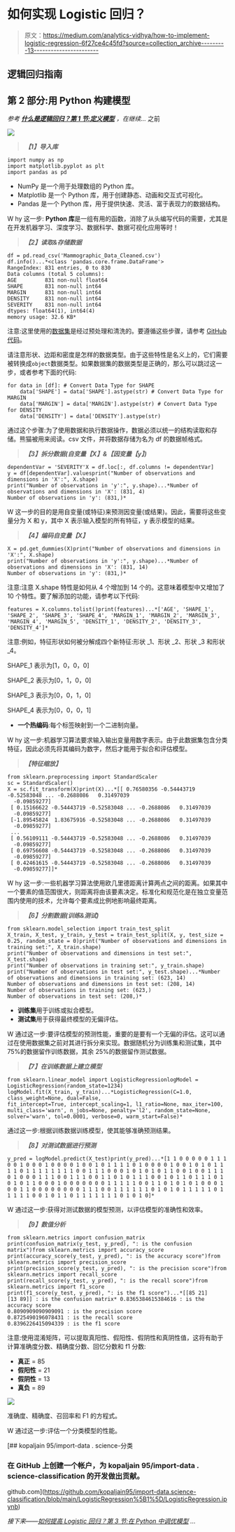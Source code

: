 # 如何实现 Logistic 回归？

> 原文：<https://medium.com/analytics-vidhya/how-to-implement-logistic-regression-6f27ce4c45fd?source=collection_archive---------13----------------------->

## 逻辑回归指南

## 第 2 部分:用 Python 构建模型

*参考* [***什么是逻辑回归？第 1 节:定义模型***](https://kopaljain95.medium.com/what-is-logistic-regression-6f58c25471df) *，在继续…* 之前

![](img/8595bff698fe35761a84c4883b386828.png)

> ***【1】导入库***

```
import numpy as np
import matplotlib.pyplot as plt
import pandas as pd
```

*   NumPy 是一个用于处理数组的 Python 库。
*   Matplotlib 是一个 Python 库，用于创建静态、动画和交互式可视化。
*   Pandas 是一个 Python 库，用于提供快速、灵活、富于表现力的数据结构。

W hy 这一步: **Python 库**是一组有用的函数，消除了从头编写代码的需要，尤其是在开发机器学习、深度学习、数据科学、数据可视化应用等时！

> ***【2】读取&存储数据***

```
df = pd.read_csv('Mammographic_Data_Cleaned.csv')
df.info()...*<class 'pandas.core.frame.DataFrame'>
RangeIndex: 831 entries, 0 to 830
Data columns (total 5 columns):
AGE         831 non-null float64
SHAPE       831 non-null int64
MARGIN      831 non-null int64
DENSITY     831 non-null int64
SEVERITY    831 non-null int64
dtypes: float64(1), int64(4)
memory usage: 32.6 KB*
```

注意:这里使用的[数据集](https://archive.ics.uci.edu/ml/datasets/Mammographic+Mass)是经过预处理和清洗的。要遵循这些步骤，请参考 [GitHub 代码](https://github.com/kopaljain95/import-data.science-classification/blob/main/DataPreprocessing%5B0%5D/Mammographic_DataPreprocessing.ipynb)。

请注意形状、边距和密度是怎样的数据类型。由于这些特性是名义上的，它们需要被转换成`object`数据类型。如果数据集的数据类型是正确的，那么可以跳过这一步，或者参考下面的代码:

```
for data in [df]: # Convert Data Type for SHAPE
    data['SHAPE'] = data['SHAPE'].astype(str) # Convert Data Type for MARGIN
    data['MARGIN'] = data['MARGIN'].astype(str) # Convert Data Type for DENSITY
    data['DENSITY'] = data['DENSITY'].astype(str)
```

通过这个步骤:为了使用数据和执行数据操作，数据必须以统一的结构读取和存储。熊猫被用来阅读。csv 文件，并将数据存储为名为 df 的数据帧格式。

> ***【3】拆分数据(自变量【X】&【因变量【y】)***

```
dependentVar = 'SEVERITY'X = df.loc[:, df.columns != dependentVar]
y = df[dependentVar].valuesprint("Number of observations and dimensions in 'X':", X.shape)
print("Number of observations in 'y':", y.shape)...*Number of observations and dimensions in 'X': (831, 4)
Number of observations in 'y': (831,)*
```

W 这一步的目的是用自变量(或特征)来预测因变量(或结果)。因此，需要将这些变量分为 X 和 y，其中 X 表示输入模型的所有特征，y 表示模型的结果。

> ***【4】编码自变量【X】***

```
X = pd.get_dummies(X)print("Number of observations and dimensions in 'X':", X.shape)
print("Number of observations in 'y':", y.shape)...*Number of observations and dimensions in 'X': (831, 14)
Number of observations in 'y': (831,)*
```

注意:注意 X.shape 特性是如何从 4 个增加到 14 个的。这意味着模型中又增加了 10 个特性。要了解添加的功能，请参考以下代码:

```
features = X.columns.tolist()print(features)...*['AGE', 'SHAPE_1', 'SHAPE_2', 'SHAPE_3', 'SHAPE_4', 'MARGIN_1', 'MARGIN_2', 'MARGIN_3', 'MARGIN_4', 'MARGIN_5', 'DENSITY_1', 'DENSITY_2', 'DENSITY_3', 'DENSITY_4']*
```

注意:例如，特征形状如何被分解成四个新特征:形状 _1、形状 _2、形状 _3 和形状 _4。

SHAPE_1 表示为[1，0，0，0]

SHAPE_2 表示为[0，1，0，0]

SHAPE_3 表示为[0，0，1，0]

SHAPE_4 表示为[0，0，0，1]

*   **一个热编码**:每个标签映射到一个二进制向量。

W hy 这一步:机器学习算法要求输入输出变量用数字表示。由于此数据集包含分类特征，因此必须先将其编码为数字，然后才能用于拟合和评估模型。

> ***【特征缩放】***

```
from sklearn.preprocessing import StandardScaler
sc = StandardScaler()
X = sc.fit_transform(X)print(X)...*[[ 0.76580356 -0.54443719 -0.52583048 ... -0.2688086   0.31497039
  -0.09859277]
 [ 0.15166622 -0.54443719 -0.52583048 ... -0.2688086   0.31497039
  -0.09859277]
 [-1.89545824  1.83675916 -0.52583048 ... -0.2688086   0.31497039
  -0.09859277]
 ...
 [ 0.56109111 -0.54443719 -0.52583048 ... -0.2688086   0.31497039
  -0.09859277]
 [ 0.69756608 -0.54443719 -0.52583048 ... -0.2688086   0.31497039
  -0.09859277]
 [ 0.42461615 -0.54443719 -0.52583048 ... -0.2688086   0.31497039
  -0.09859277]]*
```

W hy 这一步:一些机器学习算法使用欧几里德距离计算两点之间的距离。如果其中一个要素的值范围很大，则距离将由该要素决定。标准化和规范化是在独立变量范围内使用的技术，允许每个要素成比例地影响最终距离。

> ***【6】分割数据(训练&测试)***

```
from sklearn.model_selection import train_test_split
X_train, X_test, y_train, y_test = train_test_split(X, y, test_size = 0.25, random_state = 0)print("Number of observations and dimensions in training set:", X_train.shape)
print("Number of observations and dimensions in test set:", X_test.shape)
print("Number of observations in training set:", y_train.shape)
print("Number of observations in test set:", y_test.shape)...*Number of observations and dimensions in training set: (623, 14)
Number of observations and dimensions in test set: (208, 14)
Number of observations in training set: (623,)
Number of observations in test set: (208,)*
```

*   **训练集**用于训练或拟合模型。
*   **测试集**用于获得最终模型的无偏评估。

W 通过这一步:要评估模型的预测性能，重要的是要有一个无偏的评估。这可以通过在使用数据集之前对其进行拆分来实现。数据随机分为训练集和测试集，其中 75%的数据留作训练数据，其余 25%的数据留作测试数据。

> ***【7】在训练数据上建立模型***

```
from sklearn.linear_model import LogisticRegressionlogModel = LogisticRegression(random_state=1234)
logModel.fit(X_train, y_train)...*LogisticRegression(C=1.0, class_weight=None, dual=False,
fit_intercept=True, intercept_scaling=1, l1_ratio=None, max_iter=100, multi_class='warn', n_jobs=None, penalty='l2', random_state=None, solver='warn', tol=0.0001, verbose=0, warm_start=False)*
```

通过这一步:根据训练数据训练模型，使其能够准确预测结果。

> ***【8】对测试数据进行预测***

```
y_pred = logModel.predict(X_test)print(y_pred)...*[1 1 0 0 0 0 0 1 1 1 0 0 1 0 0 0 1 0 0 0 0 1 0 0 1 0 1 1 1 1 0 1 0 0 0 0 1 0 0 1 0 1 0 1 1 1 1 0 1 1 1 1 1 1 1 1 0 0 1 1 1 0 0 0 1 0 1 0 1 0 1 1 0 0 1 0 0 1 1 1 0 1 0 0 0 1 1 1 0 0 1 1 1 0 0 1 1 0 1 0 1 1 1 0 0 1 0 1 1 0 1 1 1 0 1 0 1 0 1 1 0 0 0 1 0 0 0 0 0 0 0 1 1 1 1 1 0 0 1 1 0 1 0 1 0 1 0 0 0 1 0 0 1 1 0 0 0 0 0 0 0 0 1 1 1 0 0 1 1 1 1 1 1 0 1 0 1 0 1 1 1 1 1 0 1 1 1 1 1 0 0 1 0 1 1 0 1 1 1 1 1 1 1 0 1 0 1 0]*
```

W 通过这一步:获得对测试数据的模型预测，以评估模型的准确性和效率。

> ***【9】数值分析***

```
from sklearn.metrics import confusion_matrix
print(confusion_matrix(y_test, y_pred), ": is the confusion matrix")from sklearn.metrics import accuracy_score
print(accuracy_score(y_test, y_pred), ": is the accuracy score")from sklearn.metrics import precision_score
print(precision_score(y_test, y_pred), ": is the precision score")from sklearn.metrics import recall_score
print(recall_score(y_test, y_pred), ": is the recall score")from sklearn.metrics import f1_score
print(f1_score(y_test, y_pred), ": is the f1 score")...*[[85 21]
[13 89]] : is the confusion matrix* 0.8365384615384616 : is the accuracy score
0.8090909090909091 : is the precision score
0.8725490196078431 : is the recall score
0.8396226415094339 : is the f1 score
```

注意:使用混淆矩阵，可以提取真阳性、假阳性、假阴性和真阴性值，这将有助于计算准确度分数、精确度分数、回忆分数和 f1 分数:

*   **真正** = 85
*   **假阳性** = 21
*   **假阴性** = 13
*   **真负** = 89

![](img/26e4f1261eb17819c55ee2fbef5092cc.png)

准确度、精确度、召回率和 F1 的方程式。

W 通过这一步:评估一个分类模型的性能。

[](https://github.com/kopaljain95/import-data.science-classification/blob/main/LogisticRegression%5B1%5D/LogisticRegression.ipynb) [## kopaljain 95/import-data . science-分类

### 在 GitHub 上创建一个帐户，为 kopaljain 95/import-data . science-classification 的开发做出贡献。

github.com](https://github.com/kopaljain95/import-data.science-classification/blob/main/LogisticRegression%5B1%5D/LogisticRegression.ipynb) 

*接下来——*[*如何提高 Logistic 回归？第 3 节:在 Python 中调优模型*](https://kopaljain95.medium.com/how-to-improve-logistic-regression-b956e72f4492) *…*